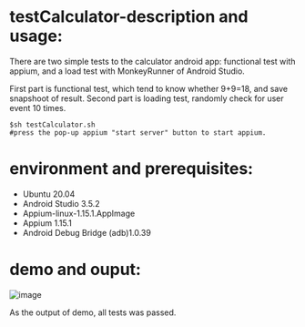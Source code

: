 # testCalculator-description and usage:

There are two simple tests to the calculator android app: functional test with appium, and a load test with MonkeyRunner of Android Studio.

First part is functional test, which tend to know whether 9+9=18, and save snapshoot of result.
Second part is loading test, randomly check for user event 10 times.



    

    $sh testCalculator.sh
    #press the pop-up appium "start server" button to start appium.


# environment and prerequisites:

  * Ubuntu 20.04 
  * Android Studio 3.5.2
  * Appium-linux-1.15.1.AppImage
  * Appium 1.15.1
  * Android Debug Bridge (adb)1.0.39

# demo and ouput:
![image](https://github.com/k-eeer/theTests/blob/main/simpleAndroidAppTest/output/demoAppTest.png)

As the output of demo, all tests was passed.
